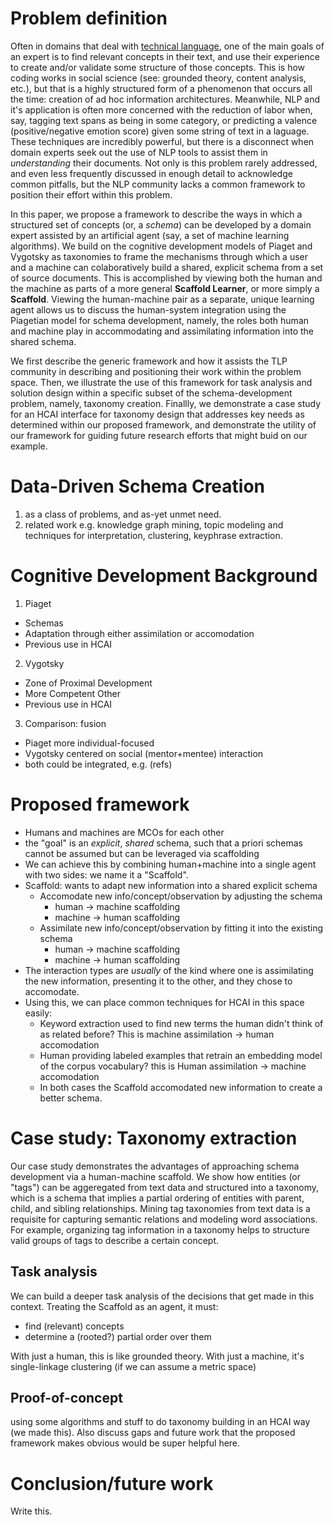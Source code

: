 # Problem definition

Often in domains that deal with [technical language](https://www.nist.gov/blogs/taking-measure/teaching-computers-read-industry-lingo-technical-vs-natural-language-processing), one of the main  goals of an expert is to find relevant concepts in their text, and use their experience to create and/or validate some structure of those concepts. 
This is how coding works in social science (see: grounded theory, content analysis, etc.), but that is a highly structured form of a phenomenon that occurs all the time: creation of ad hoc information architectures. 
Meanwhile, NLP and it's application is often more concerned with the reduction of labor when, say, tagging text spans as being in some category, or predicting a valence (positive/negative emotion score) given some string of text in a laguage. 
These techniques are incredibly powerful, but there is a disconnect when domain experts seek out the use of NLP tools to assist them in _understanding_ their documents. 
Not only is this problem rarely addressed, and even less frequently discussed in enough detail to acknowledge common pitfalls, but the NLP community lacks a common framework to position their effort within this problem. 

In this paper, we propose a framework to describe the ways in which a structured set of concepts (or, a _schema_) can be developed by a domain expert assisted by an artificial agent (say, a set of machine learning algorithms). 
We build on the cognitive development models of Piaget and Vygotsky as taxonomies to frame the mechanisms through which a user and a machine can colaboratively build  a shared, explicit schema from a set of source documents. 
This is accomplished by viewing both the human and the machine as parts of a more general **Scaffold Learner**, or more simply a **Scaffold**. 
Viewing the human-machine pair as a separate, unique learning agent allows us to discuss the human-system integration using the Piagetian model for schema development, namely, the roles both human and machine play in accommodating and assimilating information into the shared schema. 

We first describe the generic framework and how it assists the TLP community in describing and positioning their work within the problem space. 
Then, we illustrate the use of this framework for task analysis and solution design within a specific subset of the schema-development problem, namely, taxonomy creation. 
Finallly, we demonstrate a case study for an HCAI interface for taxonomy design that addresses key needs as determined within our proposed framework, and demonstrate the utility of our framework for guiding future research efforts that might buid on our example. 


# Data-Driven Schema Creation 

1. as a class of problems, and as-yet unmet need.
2. related work e.g. knowledge graph mining, topic modeling and techniques for interpretation, clustering, keyphrase extraction.  

# Cognitive Development Background

1. Piaget
  - Schemas
  - Adaptation through either assimilation or accomodation
  - Previous use in HCAI
2. Vygotsky
  - Zone of Proximal Development
  - More Competent Other
  - Previous use in HCAI
3. Comparison: fusion
  - Piaget more individual-focused
  - Vygotsky centered on social (mentor+mentee) interaction
  - both could be integrated, e.g. (refs)

# Proposed framework
- Humans and machines are MCOs for each other 
- the "goal" is an _explicit_, _shared_ schema, such that a priori schemas cannot be assumed but can be leveraged via scaffolding
- We can achieve this by combining human+machine into a single agent with two sides: we name it a "Scaffold".  
- Scaffold: wants to adapt new information into a shared explicit schema
  - Accomodate new info/concept/observation by adjusting the schema
    - human -> machine scaffolding
    - machine -> human scaffolding
  - Assimilate new info/concept/observation by fitting it into the existing schema
    - human -> machine scaffolding
    - machine -> human scaffolding  
- The interaction types are _usually_ of the kind where one is assimilating the new information, presenting it to the other, and they chose to accomodate. 
- Using this, we can place common techniques for HCAI in this space easily: 
  - Keyword extraction used to find new terms the human didn't think of as related before? This is machine assimilation -> human accomodation
  - Human providing labeled examples that retrain an embedding model of the corpus vocabulary? this is Human assimilation -> machine accomodation
  - In both cases the Scaffold accomodated new information to create a better schema. 

# Case study: Taxonomy extraction

<!-- Only looking at entities, with some kind of partial order (super, sub, sibling).  -->

Our case study demonstrates the advantages of approaching schema development via a human-machine scaffold.
We show how entities (or "tags") can be aggeregated from text data and structured into a taxonomy, which is a schema that implies a partial ordering of entities with parent, child, and sibling relationships.
Mining tag taxonomies from text data is a requisite for capturing semantic relations and modeling word associations.
For example, organizing tag information in a taxonomy helps to structure valid groups of tags to describe a certain concept.


## Task analysis
We can build a deeper task analysis of the decisions that get made in this context. 
Treating the Scaffold as an agent, it must:
- find (relevant) concepts
- determine a (rooted?) partial order over them

With just a human, this is like grounded theory. 
With just a machine, it's single-linkage clustering (if we can assume a metric space)

## Proof-of-concept
using some algorithms and stuff to do taxonomy building in an HCAI way (we made this). 
Also discuss gaps and future work that the proposed framework makes obvious would be super helpful here. 

# Conclusion/future work
Write this. 


